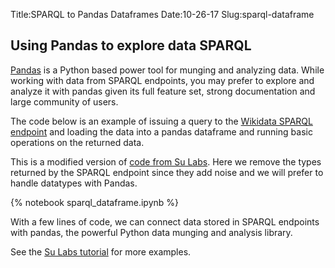 Title:SPARQL to Pandas Dataframes
Date:10-26-17
Slug:sparql-dataframe

## Using Pandas to explore data SPARQL

[Pandas](http://pandas.pydata.org/) is a Python based power tool for munging and analyzing data. While working with data from SPARQL endpoints, you may prefer to explore and analyze it with pandas given its full feature set, strong documentation and large community of users.

The code below is an example of issuing a query to the [Wikidata SPARQL endpoint](http://query.wikidata.org) and loading the data into a pandas dataframe and running basic operations on the returned data.

This is a modified version of [code from Su Labs](https://github.com/SuLab/sparql_to_pandas). Here we remove the types returned by the SPARQL endpoint since they add noise and we will prefer to handle datatypes with Pandas.

{% notebook sparql_dataframe.ipynb %}

With a few lines of code, we can connect data stored in SPARQL endpoints with pandas, the powerful Python data munging and analysis library.

See the [Su Labs tutorial](https://github.com/SuLab/sparql_to_pandas/blob/master/SPARQL_pandas.ipynb) for more examples.
